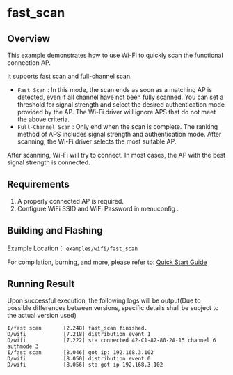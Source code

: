 # fast_scan

## Overview

This example demonstrates how to use Wi-Fi to quickly scan the functional connection AP.

It supports fast scan and full-channel scan.

- `Fast Scan` : In this mode, the scan ends as soon as a matching AP is detected, even if all channel have not been fully scanned. You can set a threshold for signal strength and select the desired authentication mode provided by the AP. The Wi-Fi driver will ignore APS that do not meet the above criteria.
- `Full-Channel Scan` : Only end when the scan is complete. The ranking method of APS includes signal strength and authentication mode. After scanning, the Wi-Fi driver selects the most suitable AP.

After scanning, Wi-Fi will try to connect. In most cases, the AP with the best signal strength is connected.

## Requirements
1. A properly connected AP is required.
2. Configure WiFi SSID and WiFi Password in menuconfig .

## Building and Flashing

Example Location： `examples/wifi/fast_scan`

For compilation, burning, and more, please refer to: [Quick Start Guide](https://doc.winnermicro.net/w800/en/2.2-beta.2/get_started/index.html)


## Running Result

Upon successful execution, the following logs will be output(Due to possible differences between versions, specific details shall be subject to the actual version used)

```
I/fast scan       [2.248] fast_scan finished.
D/wifi            [7.218] distribution event 1
D/wifi            [7.222] sta connected 42-C1-82-80-2A-15 channel 6 authmode 3
I/fast scan       [8.046] got ip: 192.168.3.102
D/wifi            [8.050] distribution event 0
D/wifi            [8.056] sta got ip 192.168.3.102

```